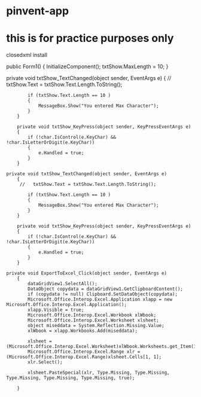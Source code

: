 # pinvent-app
# this is for practice purposes only

closedxml install

public Form1()
        {
            InitializeComponent();
            txtShow.MaxLength = 10;
    }

private void txtShow_TextChanged(object sender, EventArgs e)
        {
         //   txtShow.Text = txtShow.Text.Length.ToString();

            if (txtShow.Text.Length == 10 )
            {
                MessageBox.Show("You entered Max Character");
            }
        }

        private void txtShow_KeyPress(object sender, KeyPressEventArgs e)
        {
            if (!char.IsControl(e.KeyChar) && !char.IsLetterOrDigit(e.KeyChar))
            {
                e.Handled = true;
            }
        }

    private void txtShow_TextChanged(object sender, EventArgs e)
        {
         //   txtShow.Text = txtShow.Text.Length.ToString();

            if (txtShow.Text.Length == 10 )
            {
                MessageBox.Show("You entered Max Character");
            }
        }

        private void txtShow_KeyPress(object sender, KeyPressEventArgs e)
        {
            if (!char.IsControl(e.KeyChar) && !char.IsLetterOrDigit(e.KeyChar))
            {
                e.Handled = true;
            }
        }

    private void ExportToExcel_Click(object sender, EventArgs e)
        {
            dataGridView1.SelectAll();
            DataObject copydata = dataGridView1.GetClipboardContent();
            if (copydata != null) Clipboard.SetDataObject(copydata);
            Microsoft.Office.Interop.Excel.Application xlapp = new Microsoft.Office.Interop.Excel.Application();
            xlapp.Visible = true;
            Microsoft.Office.Interop.Excel.Workbook xlWbook;
            Microsoft.Office.Interop.Excel.Worksheet xlsheet;
            object miseddata = System.Reflection.Missing.Value;
            xlWbook = xlapp.Workbooks.Add(miseddata);

            xlsheet = (Microsoft.Office.Interop.Excel.Worksheet)xlWbook.Worksheets.get_Item(1);
            Microsoft.Office.Interop.Excel.Range xlr = (Microsoft.Office.Interop.Excel.Range)xlsheet.Cells[1, 1];
            xlr.Select();

            xlsheet.PasteSpecial(xlr, Type.Missing, Type.Missing, Type.Missing, Type.Missing, Type.Missing, true);

        }
